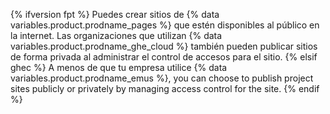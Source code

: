 {% ifversion fpt %}
Puedes crear
sitios de {% data variables.product.prodname_pages %} que estén disponibles al público en la internet. Las organizaciones que utilizan {% data variables.product.prodname_ghe_cloud %} también pueden publicar sitios de forma privada al administrar el control de accesos para el sitio.
{% elsif ghec %}
A menos de que tu empresa utilice
{% data variables.product.prodname_emus %}, you can choose to publish project sites publicly or privately by managing access control for the site.
{% endif %}